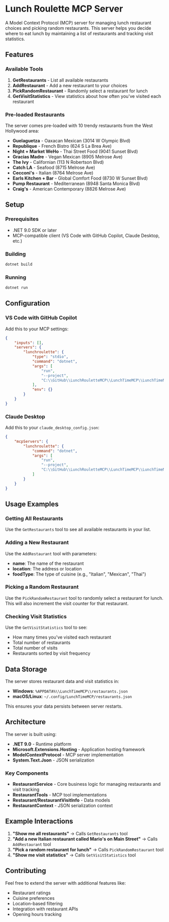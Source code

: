 # Lunch Roulette MCP Server

A Model Context Protocol (MCP) server for managing lunch restaurant choices and picking random restaurants. This server helps you decide where to eat lunch by maintaining a list of restaurants and tracking visit statistics.

## Features

### Available Tools

1. **GetRestaurants** - List all available restaurants
2. **AddRestaurant** - Add a new restaurant to your choices
3. **PickRandomRestaurant** - Randomly select a restaurant for lunch
4. **GetVisitStatistics** - View statistics about how often you've visited each restaurant

### Pre-loaded Restaurants

The server comes pre-loaded with 10 trendy restaurants from the West Hollywood area:

- **Guelaguetza** - Oaxacan Mexican (3014 W Olympic Blvd)
- **Republique** - French Bistro (624 S La Brea Ave)
- **Night + Market WeHo** - Thai Street Food (9041 Sunset Blvd)
- **Gracias Madre** - Vegan Mexican (8905 Melrose Ave)
- **The Ivy** - Californian (113 N Robertson Blvd)
- **Catch LA** - Seafood (8715 Melrose Ave)
- **Cecconi's** - Italian (8764 Melrose Ave)
- **Earls Kitchen + Bar** - Global Comfort Food (8730 W Sunset Blvd)
- **Pump Restaurant** - Mediterranean (8948 Santa Monica Blvd)
- **Craig's** - American Contemporary (8826 Melrose Ave)

## Setup

### Prerequisites
- .NET 9.0 SDK or later
- MCP-compatible client (VS Code with GitHub Copilot, Claude Desktop, etc.)

### Building
```bash
dotnet build
```

### Running
```bash
dotnet run
```

## Configuration

### VS Code with GitHub Copilot

Add this to your MCP settings:

```json
{
    "inputs": [],
    "servers": {
        "lunchroulette": {
            "type": "stdio",
            "command": "dotnet",
            "args": [
                "run",
                "--project",
                "C:\\GitHub\\LunchRouletteMCP\\LunchTimeMCP\\LunchTimeMCP.csproj"
            ],
            "env": {}
        }
    }
}
```

### Claude Desktop

Add this to your `claude_desktop_config.json`:

```json
{
    "mcpServers": {
        "lunchroulette": {
            "command": "dotnet",
            "args": [
                "run",
                "--project",
                "C:\\GitHub\\LunchRouletteMCP\\LunchTimeMCP\\LunchTimeMCP.csproj"
            ]
        }
    }
}
```

## Usage Examples

### Getting All Restaurants
Use the `GetRestaurants` tool to see all available restaurants in your list.

### Adding a New Restaurant
Use the `AddRestaurant` tool with parameters:
- **name**: The name of the restaurant
- **location**: The address or location
- **foodType**: The type of cuisine (e.g., "Italian", "Mexican", "Thai")

### Picking a Random Restaurant
Use the `PickRandomRestaurant` tool to randomly select a restaurant for lunch. This will also increment the visit counter for that restaurant.

### Checking Visit Statistics
Use the `GetVisitStatistics` tool to see:
- How many times you've visited each restaurant
- Total number of restaurants
- Total number of visits
- Restaurants sorted by visit frequency

## Data Storage

The server stores restaurant data and visit statistics in:
- **Windows**: `%APPDATA%\\LunchTimeMCP\\restaurants.json`
- **macOS/Linux**: `~/.config/LunchTimeMCP/restaurants.json`

This ensures your data persists between server restarts.

## Architecture

The server is built using:
- **.NET 9.0** - Runtime platform
- **Microsoft.Extensions.Hosting** - Application hosting framework
- **ModelContextProtocol** - MCP server implementation
- **System.Text.Json** - JSON serialization

### Key Components

- **RestaurantService** - Core business logic for managing restaurants and visit tracking
- **RestaurantTools** - MCP tool implementations
- **Restaurant/RestaurantVisitInfo** - Data models
- **RestaurantContext** - JSON serialization context

## Example Interactions

1. **"Show me all restaurants"** → Calls `GetRestaurants` tool
2. **"Add a new Italian restaurant called Mario's on Main Street"** → Calls `AddRestaurant` tool
3. **"Pick a random restaurant for lunch"** → Calls `PickRandomRestaurant` tool
4. **"Show me visit statistics"** → Calls `GetVisitStatistics` tool

## Contributing

Feel free to extend the server with additional features like:
- Restaurant ratings
- Cuisine preferences
- Location-based filtering
- Integration with restaurant APIs
- Opening hours tracking
